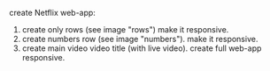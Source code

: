 create Netflix web-app:

1. create only rows (see image "rows") make it responsive.
2. create numbers row (see image "numbers"). make it responsive.
3. create main video video title (with live video). create full web-app responsive.
